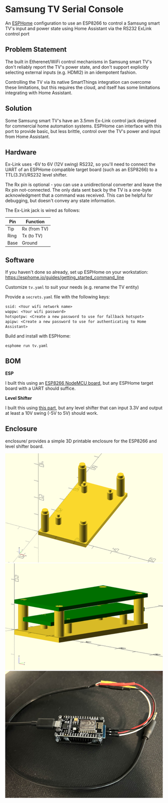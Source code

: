 # Samsung TV Serial Console

An [ESPHome](https://esphome.io/) configuration to use an ESP8266 to control a Samsung smart TV's input and power state using Home Assistant via the RS232 ExLink control port

## Problem Statement

The built in Etherenet/WiFi control mechanisms in Samsung smart TV's don't reliably report the TV's power state, and don't support explicitly selecting external inputs (e.g. HDMI2) in an idempotent fashion.

Controlling the TV via its native SmartThings integration can overcome these limitations, but this requires the cloud, and itself has some limitations integrating with Home Assistant.

## Solution

Some Samsung smart TV's have an 3.5mm Ex-Link control jack designed for commercial home automation systems. ESPHome can interface with this port to provide basic, but less brittle, control over the TV's power and input from Home Assistant.

## Hardware

Ex-Link uses -6V to 6V (12V swing) RS232, so you'll need to connect the UART of an ESPHome compatible target board (such as an ESP8266) to a TTL(3.3V)/RS232 level shifter.

The Rx pin is optional - you can use a unidirectional converter and leave the Rx pin not-connected. The only data sent back by the TV is a one-byte acknowledgment that a command was received. This can be helpful for debugging, but doesn't convey any state information.

The Ex-Link jack is wired as follows:

|Pin 	|Function 		|
|- 		|- 				|
|Tip	|Rx (from TV) 	|
|Ring 	|Tx (to TV)		|
|Base	|Ground 		|

## Software

If you haven't done so already, set up ESPHome on your workstation: https://esphome.io/guides/getting_started_command_line

Customize `tv.yaml` to suit your needs (e.g. rename the TV entity)

Provide a `secrets.yaml` file with the following keys:

	ssid: <Your wifi network name>
	wappw: <Your wifi password>
	hotspotpw: <Create a new password to use for fallback hotspot>
	apipw: <Create a new password to use for authenticating to Home Assistant>

Build and install with ESPHome:

	esphome run tv.yaml

## BOM

**ESP**

I built this using an [ESP8266 NodeMCU board](https://www.amazon.com/HiLetgo-Internet-Development-Wireless-Micropython/dp/B081CSJV2V/), but any ESPHome target board with a UART should suffice.

**Level Shifter**

I built this using [this part](https://www.amazon.com/gp/product/B07BJJ3TZR), but any level shifter that can input 3.3V and output at least a 10V swing (-5V to 5V) should work.

## Enclosure

enclosure/ provides a simple 3D printable enclosure for the ESP8266 and level shifter board.

![Enclosure](pics/samsung_bracket.png)
![Enclosure w/placeholders](pics/placeholders.png)
![Assembled](pics/photo.jpg)
